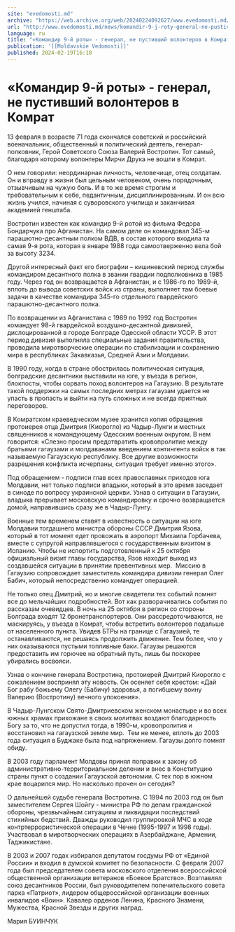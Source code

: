 ```yaml
---
site: "evedomosti.md"
archive: "https://web.archive.org/web/20240224092627/www.evedomosti.md/news/komandir-9-j-roty-general-ne-pustivshij-volonterov-v-komrat"
url: "http://www.evedomosti.md/news/komandir-9-j-roty-general-ne-pustivshij-volonterov-v-komrat"
language: ru
title: "«Командир 9-й роты» - генерал, не пустивший волонтеров в Комрат"
publication: '[[Moldavskie Vedomosti]]'
published: 2024-02-19T16:10
---
```


# «Командир 9-й роты» - генерал, не пустивший волонтеров в Комрат

13 февраля в возрасте 71 года скончался советский и российский военачальник, общественный и политический деятель, генерал-полковник, Герой Советского Союза Валерий Востротин. Тот самый, благодаря которому волонтеры Мирчи Друка не вошли в Комрат.

О нем говорили: неординарная личность, человечище, отец солдатам. Он и вправду в жизни был цельным человеком, очень порядочным, отзывчивым на чужую боль. И в то же время строгим и требовательным к себе, педантичным, дисциплинированным. И он всю жизнь учился, начиная с суворовского училища и заканчивая академией генштаба.

Востротин известен как командир 9-й ротой из фильма Федора Бондарчука про Афганистан. На самом деле он командовал 345-м парашютно-десантным полком ВДВ, в состав которого входила та самая 9-я рота, которая в январе 1988 года самоотверженно вела бой за высоту 3234.

Другой интересный факт его биографии – кишиневский период службы командиром десантного полка в звании гвардии подполковника в 1985 году. Через год он возвращается в Афганистан, и с 1986-го по 1989-й, вплоть до вывода советских войск из страны, выполняет там боевые задачи в качестве командира 345-го отдельного гвардейского парашютно-десантного полка.

По возвращении из Афганистана с 1989 по 1992 год Востротин командует 98-й гвардейской воздушно-десантной дивизией, дислоцированной в городе Болграде Одесской области УССР. В этот период дивизия выполняла специальные задания правительства, проводила миротворческие операции по стабилизации и сохранению мира в республиках Закавказья, Средней Азии и Молдавии.

В 1990 году, когда в стране обострилась политическая ситуация, болградские десантники выставили на юге, у въезда в регион, блокпосты, чтобы сорвать поход волонтеров на Гагаузию. В результате такой поддержки на самых последних метрах гагаузам удается не упасть в пропасть и выйти на путь сложных и не всегда приятных переговоров.

В Комратском краеведческом музее хранится копия обращения протоиерея отца Дмитрия (Киорогло) из Чадыр-Лунги и местных священников к командующему Одесским военным округом. В нем говорится: «Слезно просим предотвратить кровопролитие между братьями гагаузами и молдаванами введением контингента войск в так называемую Гагаузскую республику. Все другие возможности разрешения конфликта исчерпаны, ситуация требует именно этого».

Под обращением - подписи глав всех православных приходов юга Молдавии, нет только подписи владыки, который в это время заседает в синоде по вопросу украинской церкви. Узнав о ситуации в Гагаузии, владыка прерывает московскую командировку и срочно возвращается домой, направившись сразу же в Чадыр-Лунгу.

Военные тем временем ставят в известность о ситуации на юге Молдавии тогдашнего министра обороны СССР Дмитрия Язова, который в тот момент едет провожать в аэропорт Михаила Горбачева, вместе с супругой направлявшегося с государственным визитом в Испанию. Чтобы не испортить подготовленный к 25 октября официальный визит главы государства, Язов находит выход из создавшейся ситуации в принятии превентивных мер.  Миссию в Гагаузию сопровождает заместитель командира дивизии генерал Олег Бабич, который непосредственно командует операцией.

Не только отец Дмитрий, но и многие свидетели тех событий помнят все до мельчайших подробностей. Вот как разворачивались события по рассказам очевидцев. В ночь на 25 октября в регион со стороны Болграда входят 12 бронетранспортеров. Они рассредоточиваются, не маскируясь, у въезда в Комрат, чтобы встретить волонтеров подальше от населенного пункта. Увидев БТРы на границе с Гагаузией, те останавливаются, не решаясь продолжить движение. Тем более, что у них оказываются пустыми топливные баки. Гагаузы решаются предоставить им горючее на обратный путь, лишь бы поскорее убирались восвояси.

Узнав о кончине генерала Востротина, протоиерей Дмитрий Киорогло с сожалением воспринял эту новость. Он осеняет себя крестом: «Дай Бог рабу божьему Олегу (Бабичу) здоровья, а погибшему воину Валерию (Востротину) вечного упокоения».

В Чадыр-Лунгском Свято-Дмитриевском женском монастыре и во всех южных храмах прихожане в своих молитвах воздают благодарность Богу за то, что не допустил тогда, в 1990-м, кровопролития и восстановил на гагаузской земле мир.  Тем не менее, вплоть до 2003 года ситуация в Буджаке была под напряжением. Гагаузы долго помнят обиду.

В 2003 году парламент Молдовы принял поправки к закону об административно-территориальном делении и внес в Конституцию страны пункт о создании Гагаузской автономии. С тех пор в южном крае воцарился мир. Но насколько прочен он сегодня?

О дальнейшей судьбе генерала Востротина. С 1994 по 2003 год он был заместителем Сергея Шойгу - министра РФ по делам гражданской обороны, чрезвычайным ситуациям и ликвидации последствий стихийных бедствий. Дважды руководил группировкой МЧС в ходе контртеррористической операции в Чечне (1995-1997 и 1998 годы). Участвовал в миротворческих операциях в Азербайджане, Армении, Таджикистане.

В 2003 и 2007 годах избирался депутатом госдумы РФ от «Единой России» и входил в думской комитет по безопасности. C февраля 2007 года был председателем совета московского отделения всероссийской общественной организации ветеранов «Боевое Братство». Возглавлял союз десантников России, был руководителем попечительского совета парка «Патриот», лидером общероссийской организации военных инвалидов «Воин». Кавалер орденов Ленина, Красного Знамени, Мужества, Красной Звезды и других наград.

Мария БУИНЧУК